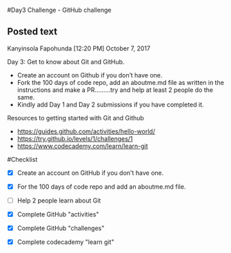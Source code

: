 #Day3 Challenge - GitHub challenge

## Posted text
Kanyinsola Fapohunda [12:20 PM] October 7, 2017

Day 3: Get to know about Git and GitHub.
- Create an account on Github if you don’t have one.
- Fork the 100 days of code repo, add an aboutme.md file as written in the instructions and make a PR.........try and help at least 2 people do the same.
- Kindly add Day 1 and Day 2 submissions if you have completed it.

Resources to getting started with Git and Github
- https://guides.github.com/activities/hello-world/
- https://try.github.io/levels/1/challenges/1
- https://www.codecademy.com/learn/learn-git

#Checklist
 - [x] Create an account on GitHub if you don't have one.
 - [x] For the 100 days of code repo and add an aboutme.md file.
 - [ ] Help 2 people learn about Git
 - [x] Complete GitHub "activities"
 - [x] Complete GitHub "challenges"
 - [x] Complete codecademy "learn git"

 